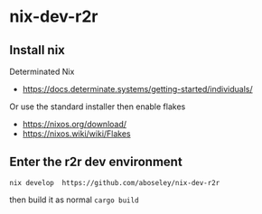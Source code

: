 # nix-dev-r2r

## Install  nix
Determinated Nix
- https://docs.determinate.systems/getting-started/individuals/

Or use the standard installer then enable flakes
- https://nixos.org/download/
- https://nixos.wiki/wiki/Flakes


## Enter the r2r dev environment
`nix develop  https://github.com/aboseley/nix-dev-r2r`

then build it as normal
`cargo build`



